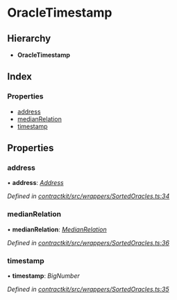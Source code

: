# OracleTimestamp

## Hierarchy

* **OracleTimestamp**

## Index

### Properties

* [address](../interfaces/_wrappers_sortedoracles_.oracletimestamp.md#address)
* [medianRelation](../interfaces/_wrappers_sortedoracles_.oracletimestamp.md#medianrelation)
* [timestamp](../interfaces/_wrappers_sortedoracles_.oracletimestamp.md#timestamp)

## Properties

### address

• **address**: [_Address_](_base_.md#address)

_Defined in_ [_contractkit/src/wrappers/SortedOracles.ts:34_](https://github.com/celo-org/celo-monorepo/blob/master/packages/contractkit/src/wrappers/SortedOracles.ts#L34)

### medianRelation

• **medianRelation**: [_MedianRelation_](../enums/_wrappers_sortedoracles_.medianrelation.md)

_Defined in_ [_contractkit/src/wrappers/SortedOracles.ts:36_](https://github.com/celo-org/celo-monorepo/blob/master/packages/contractkit/src/wrappers/SortedOracles.ts#L36)

### timestamp

• **timestamp**: _BigNumber_

_Defined in_ [_contractkit/src/wrappers/SortedOracles.ts:35_](https://github.com/celo-org/celo-monorepo/blob/master/packages/contractkit/src/wrappers/SortedOracles.ts#L35)

